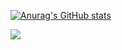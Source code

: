 
[![Anurag's GitHub stats](https://github-readme-stats.vercel.app/api?username=Draco1js&theme=synthwave&show_icons=true)](https://github.com/Draco1js)

[![](https://discord.c99.nl/widget/theme-4/758991567695642644.png)](https://discord.com/users/758991567695642644)
